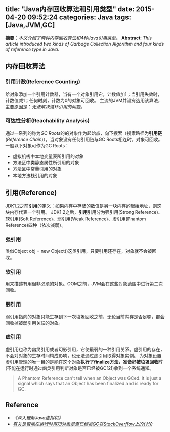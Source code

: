 title: "Java内存回收算法和引用类型"
date: 2015-04-20 09:52:24
categories: Java
tags: [Java,JVM,GC]
---
**摘要**：*本文介绍了两种内存回收算法和4种Java引用类型。*
**Abstract**: *This article introduced two kinds of Garbage Collection Algorithm and four kinds of reference type in Java.*

<!-- more -->

## 内存回收算法

### 引用计数(Reference Counting)

给对象添加一个引用计数器，当有一个对象引用它，计数值加1；当引用失效时，计数值减1；任何时刻，计数为0的对象可回收。
主流的JVM并没有选用该算法，主要原因是：*无法解决循环引用的问题*。

### 可达性分析(Reachability Analysis)

通过一系列的称为*GC Roots*的的对象作为起始点，向下搜索（搜索路径为**引用链** (*Reference Chain*)），当对象没有任何引用链与GC Roots相连时，对象可回收。
一般以下对象可作为GC Roots：
* 虚拟机栈中本地变量表所引用的对象
* 方法区中类静态属性所引用的对象
* 方法区中常量引用的对象
* 本地方法栈引用的对象

## 引用(Reference)

JDK1.2之前**引用**的定义：如果内存中存储的数值是另一块内存的起始地址，则这块内存代表一个引用。
JDK1.2之后，**引用**引用分为强引用(Strong Reference)、软引用(Soft Reference)、弱引用(Weak Reference)、虚引用(Phantom Reference)四种（依次减弱）。

### 强引用

类似Object obj = new Object()这类引用，只要引用还存在，对象就不会被回收。

### 软引用

用来描述有用但非必须的对象。OOM之前，JVM会在这些对象范围中进行第二次回收。

### 弱引用

弱引用指向的对象只能生存到下一次垃圾回收之前，无论当前内存是否足够，都会回收掉被弱引用关联的对象。

### 虚引用

虚引用也称为幽灵引用或者幻影引用，它使最弱的一种引用关系。虚引用的存在，不会对对象的生存时间构成影响，也无法通过虚引用取得对象实例。
为对象设置虚引用管理的唯一目的是能在这个对象**执行了finalize方法，准备好被垃圾回收时**(不能在运行时通过幽灵引用判断对象是否已经被GC[2])收到一个系统通知。

> A Phantom Reference can't tell when an Object was GCed. It is just a signal which says that an Object has been finalized and is ready for GC.

## Reference

* *《深入理解Java虚拟机》*
* *[有关是否能在运行时得知对象是否已经被GC在StackOverflow上的讨论](http://stackoverflow.com/questions/4223956/check-if-object-can-be-fetched-by-garbage-collector)*